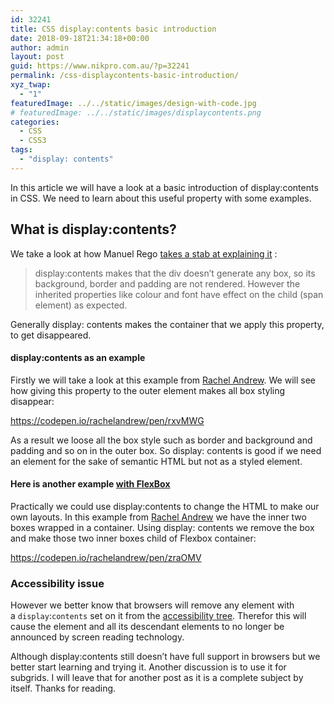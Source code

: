 ```yaml
---
id: 32241
title: CSS display:contents basic introduction
date: 2018-09-18T21:34:18+00:00
author: admin
layout: post
guid: https://www.nikpro.com.au/?p=32241
permalink: /css-displaycontents-basic-introduction/
xyz_twap:
  - "1"
featuredImage: ../../static/images/design-with-code.jpg
# featuredImage: ../../static/images/displaycontents.png
categories:
  - CSS
  - CSS3
tags:
  - "display: contents"
---
```


In this article we will have a look at a basic introduction of display:contents in CSS. We need to learn about this useful property with some examples.

## What is display:contents?

We take a look at how Manuel Rego [takes a stab at explaining it](https://blogs.igalia.com/mrego/2018/01/11/display-contents-is-coming/) :

<blockquote class="wp-block-quote is-style-default">
  <p>
    display:contents makes that the div doesn’t generate any box, so its background, border and padding are not rendered. However the inherited properties like colour and font have effect on the child (span element) as expected.
  </p>
</blockquote>

Generally display: contents makes the container that we apply this property, to get disappeared.

#### **display:contents as an example**

Firstly we will take a look at this example from <a href="https://rachelandrew.co.uk/archives/2016/01/29/vanishing-boxes-with-display-contents/" target="_blank" rel="noopener noreferrer">Rachel Andrew</a>. We will see how giving this property to the outer element makes all box styling disappear:

https://codepen.io/rachelandrew/pen/rxvMWG

As a result we loose all the box style such as border and background and padding and so on in the outer box. So display: contents is good if we need an element for the sake of semantic HTML but not as a styled element.

#### Here is another example [with FlexBox](https://www.nikpro.com.au/flexbox-explained-in-a-simple-way-with-examples-part-1/)

Practically we could use display:contents to change the HTML to make our own layouts. In this example from <a href="https://rachelandrew.co.uk/archives/2016/01/29/vanishing-boxes-with-display-contents/" target="_blank" rel="noreferrer noopener">Rachel Andrew</a> we have the inner two boxes wrapped in a container. Using display: contents we remove the box and make those two inner boxes child of Flexbox container:

https://codepen.io/rachelandrew/pen/zraOMV

### Accessibility issue

However we better know that browsers will remove any element with a `display`:`contents` set on it from the [accessibility tree](https://developer.mozilla.org/en-US/docs/Learn/Accessibility/What_is_accessibility#Accessibility_APIs). Therefor this will cause the element and all its descendant elements to no longer be announced by screen reading technology.

Although display:contents still doesn&#8217;t have full support in browsers but we better start learning and trying it. Another discussion is to use it for subgrids. I will leave that for another post as it is a complete subject by itself. Thanks for reading.
